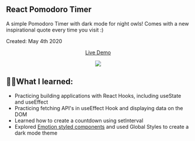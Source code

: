 ## React Pomodoro Timer 
A simple Pomodoro Timer with dark mode for night owls! Comes with a new inspirational quote every time you visit :)

Created: May 4th 2020

<p align="center" >
  <a href="https://kien-pomodoro-timer.netlify.app/">Live Demo</a>
</p>


<p align="center">
  <a href="https://kien-pomodoro-timer.netlify.app/"><img src="./project.png"></a>
</p>

## 👨‍🎓What I learned:

- Practicing building applications with React Hooks, including useState and useEffect
- Practicing fetching API's in useEffect Hook and displaying data on the DOM
- Learned how to create a countdown using setInterval
- Explored [Emotion styled components](https://emotion.sh/docs/introduction) and used Global Styles to create a dark mode theme

